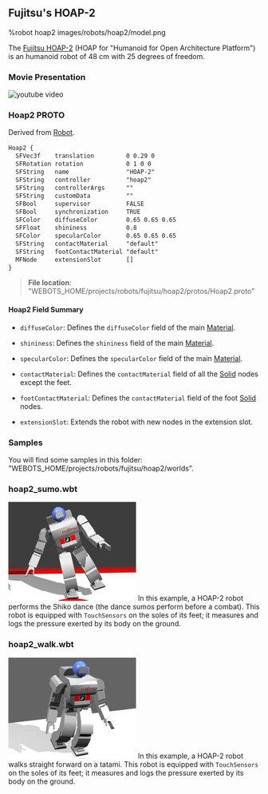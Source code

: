 ## Fujitsu's HOAP-2

%robot hoap2 images/robots/hoap2/model.png

The [Fujitsu HOAP-2](https://en.wikipedia.org/wiki/HOAP) (HOAP for "Humanoid for Open Architecture Platform") is an humanoid robot of 48 cm with 25 degrees of freedom.

### Movie Presentation

![youtube video](https://www.youtube.com/watch?v=xuVxFqmRl2g)

### Hoap2 PROTO

Derived from [Robot](../reference/robot.md).

```
Hoap2 {
  SFVec3f    translation         0 0.29 0
  SFRotation rotation            0 1 0 0
  SFString   name                "HOAP-2"
  SFString   controller          "hoap2"
  SFString   controllerArgs      ""
  SFString   customData          ""
  SFBool     supervisor          FALSE
  SFBool     synchronization     TRUE
  SFColor    diffuseColor        0.65 0.65 0.65
  SFFloat    shininess           0.8
  SFColor    specularColor       0.65 0.65 0.65
  SFString   contactMaterial     "default"
  SFString   footContactMaterial "default"
  MFNode     extensionSlot       []
}
```

> **File location**: "WEBOTS\_HOME/projects/robots/fujitsu/hoap2/protos/Hoap2.proto"

#### Hoap2 Field Summary

- `diffuseColor`: Defines the `diffuseColor` field of the main [Material](../reference/material.md).

- `shininess`: Defines the `shininess` field of the main [Material](../reference/material.md).

- `specularColor`: Defines the `specularColor` field of the main [Material](../reference/material.md).

- `contactMaterial`: Defines the `contactMaterial` field of all the [Solid](../reference/solid.md) nodes except the feet.

- `footContactMaterial`: Defines the `contactMaterial` field of the foot [Solid](../reference/solid.md) nodes.

- `extensionSlot`: Extends the robot with new nodes in the extension slot.

### Samples

You will find some samples in this folder: "WEBOTS\_HOME/projects/robots/fujitsu/hoap2/worlds".

### hoap2\_sumo.wbt

![hoap2_sumo.wbt.png](images/robots/hoap2/hoap2_sumo.wbt.thumbnail.jpg) In this example, a HOAP-2 robot performs the Shiko dance (the dance sumos perform before a combat).
This robot is equipped with `TouchSensors` on the soles of its feet; it measures and logs the pressure exerted by its body on the ground.

### hoap2\_walk.wbt

![hoap2_walk.wbt.png](images/robots/hoap2/hoap2_walk.wbt.thumbnail.jpg) In this example, a HOAP-2 robot walks straight forward on a tatami.
This robot is equipped with `TouchSensors` on the soles of its feet; it measures and logs the pressure exerted by its body on the ground.
